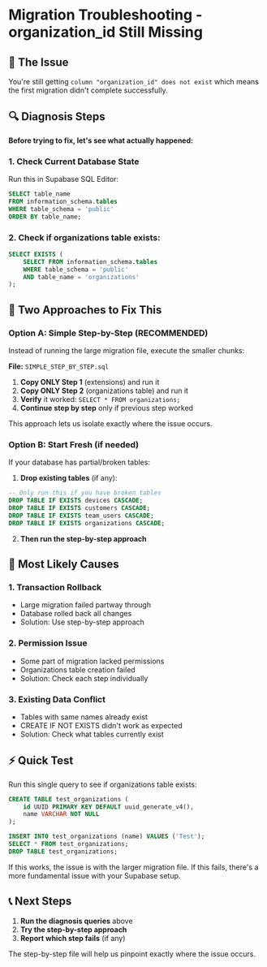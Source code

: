# Migration Troubleshooting - organization_id Still Missing

## 🚨 The Issue
You're still getting `column "organization_id" does not exist` which means the first migration didn't complete successfully.

## 🔍 Diagnosis Steps

**Before trying to fix, let's see what actually happened:**

### 1. Check Current Database State
Run this in Supabase SQL Editor:
```sql
SELECT table_name 
FROM information_schema.tables 
WHERE table_schema = 'public' 
ORDER BY table_name;
```

### 2. Check if organizations table exists:
```sql
SELECT EXISTS (
    SELECT FROM information_schema.tables 
    WHERE table_schema = 'public' 
    AND table_name = 'organizations'
);
```

## 🔧 Two Approaches to Fix This

### Option A: Simple Step-by-Step (RECOMMENDED)
Instead of running the large migration file, execute the smaller chunks:

**File:** `SIMPLE_STEP_BY_STEP.sql`

1. **Copy ONLY Step 1** (extensions) and run it
2. **Copy ONLY Step 2** (organizations table) and run it  
3. **Verify** it worked: `SELECT * FROM organizations;`
4. **Continue step by step** only if previous step worked

This approach lets us isolate exactly where the issue occurs.

### Option B: Start Fresh (if needed)
If your database has partial/broken tables:

1. **Drop existing tables** (if any):
```sql
-- Only run this if you have broken tables
DROP TABLE IF EXISTS devices CASCADE;
DROP TABLE IF EXISTS customers CASCADE; 
DROP TABLE IF EXISTS team_users CASCADE;
DROP TABLE IF EXISTS organizations CASCADE;
```

2. **Then run the step-by-step approach**

## 🎯 Most Likely Causes

### 1. Transaction Rollback
- Large migration failed partway through
- Database rolled back all changes
- Solution: Use step-by-step approach

### 2. Permission Issue  
- Some part of migration lacked permissions
- Organizations table creation failed
- Solution: Check each step individually

### 3. Existing Data Conflict
- Tables with same names already exist
- CREATE IF NOT EXISTS didn't work as expected
- Solution: Check what tables currently exist

## ⚡ Quick Test
Run this single query to see if organizations table exists:
```sql
CREATE TABLE test_organizations (
    id UUID PRIMARY KEY DEFAULT uuid_generate_v4(),
    name VARCHAR NOT NULL
);

INSERT INTO test_organizations (name) VALUES ('Test');
SELECT * FROM test_organizations;
DROP TABLE test_organizations;
```

If this works, the issue is with the larger migration file.
If this fails, there's a more fundamental issue with your Supabase setup.

## 📞 Next Steps
1. **Run the diagnosis queries** above
2. **Try the step-by-step approach** 
3. **Report which step fails** (if any)

The step-by-step file will help us pinpoint exactly where the issue occurs.